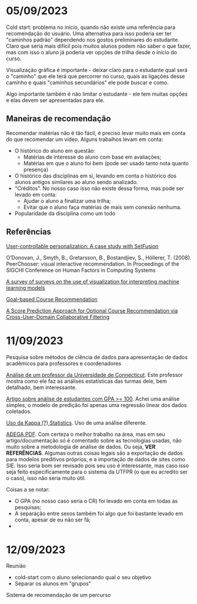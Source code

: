 # 05/09/2023
Cold start: problema no início, quando não existe uma referência para recomendação do usuário. Uma alternativa para isso poderia ser ter "caminhos padrão" dependendo nos gostos preliminares do estudante. Claro que seria mais difícil pois muitos alunos podem não saber o que fazer, mas com isso o aluno já poderia ver opções de trilha desde o início do curso.

Visualização gráfica é importante - deixar claro para o estudante qual será o "caminho" que ele terá que percorrer no curso, quais as ligações desse caminho e quais "caminhos secundários" ele pode buscar e como.

Algo importante também é não limitar o estudante - ele tem muitas opções e elas devem ser apresentadas para ele.


## Maneiras de recomendação
Recomendar matérias não é tão fácil, é preciso levar muito mais em conta do que recomendar um vídeo. Alguns trabalhos levam em conta:
- O histórico do aluno em questão:
    - Matérias de interesse do aluno com base em avaliações;
    - Matérias em que o aluno foi bem (pode ser usado tanto nota quanto presença)
- O histórico das disciplinas em si, levando em conta o histórico dos alunos antigos similares ao aluno sendo analizado.
- "Créditos". No nosso caso isso não existe dessa forma, mas pode ser levado em conta:
    - Ajudar o aluno a finalizar uma trilha;
    - Evitar que o aluno faça matérias de mais sem conexão nenhuma.
- Popularidade da disciplina como um todo

## Referências
[User-controllable personalization: A case study with SetFusion](https://repositorio.uc.cl/server/api/core/bitstreams/d236a562-a2f9-4343-b575-1f4158d2f7c7/content)

O’Donovan, J., Smyth, B., Gretarsson, B., Bostandjiev, S., Höllerer, T. (2008). PeerChooser: visual interactive recommendation. In Proceedings of the SIGCHI Conference on Human Factors in Computing Systems

[A survey of surveys on the use of visualization for interpreting machine learning models](https://journals.sagepub.com/doi/pdf/10.1177/1473871620904671)

[Goal-based Course Recommendation](https://arxiv.org/pdf/1812.10078.pdf)

[A Score Prediction Approach for Optional Course Recommendation via Cross-User-Domain Collaborative Filtering](https://ieeexplore.ieee.org/stamp/stamp.jsp?arnumber=8636939)


# 11/09/2023
Pesquisa sobre métodos de ciência de dados para apresentação de dados acadêmicos para professores e coordenadores

[Análise de um professor da Universidade de Connecticut](https://www.dylanaudette.com/how-to-interpret-grade-data). Este professor mostra como ele faz as análises estatísticas das turmas dele, bem detalhado, bem interessante.

[Artigo sobre análise de estudantes com GPA >= 100](file:///C:/Users/cesar/Downloads/Statistical_Analysis_of_Factors_Affecting_Grade_Po.pdf). Achei uma análise simples, o modelo de predição foi apenas uma regressão linear dos dados coletados.

[Uso da Kappa (?) Statistics](file:///C:/Users/cesar/Downloads/217-418-1-SM.pdf). Uso de uma análise diferente.

[ADEGA PDF](https://periodicos.ufsm.br/coming/article/view/67933/pdf). Com certeza o melhor trabalho na área, mas em seu artigo/documentação só é comentado sobre as tecnologias usadas, não muito sobre a metodologia de análise de dados. Ou seja, **VER REFERÊNCIAS**. 
Algumas outras coisas legais são a exportação de dados para modelos preditivos próprios, e a importação de dados de sites como SIE. Isso seria bom ser revisado pois seu uso é interessante, mas caso isso seja feito especificamente para o sistema da UTFPR (o que eu acredito ser o caso), isso não seria muito útil.


Coisas a se notar:
- O GPA (no nosso caso seria o CR) foi levado em conta em todas as pesquisas;
- A separação entre sexos também foi algo que foi bastante levado em conta, apesar de eu não ser fã;
- 



# 12/09/2023
Reunião

- cold-start com o aluno selecionando qual o seu objetivo
- Separar os alunos em "grupos"

Sistema de recomendação de um percurso 